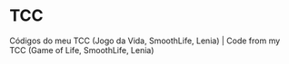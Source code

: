 # TCC
Códigos do meu TCC (Jogo da Vida, SmoothLife, Lenia) | Code from my TCC (Game of Life, SmoothLife, Lenia)
